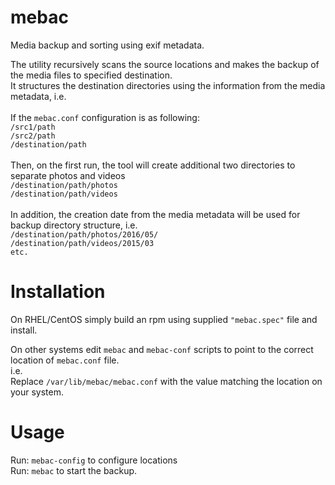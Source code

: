 # mebac
Media backup and sorting using exif metadata.

The utility recursively scans the source locations and makes the backup of the media files to specified destination.<br>
It structures the destination directories using the information from the media metadata, i.e.<br><br>
If the <code>mebac.conf</code> configuration is as following:<br>
<code>/src1/path</code><br>
<code>/src2/path</code> <br>
<code>/destination/path</code> <br><br>
Then, on the first run, the tool will create additional two directories to separate photos and videos<br>
<code>/destination/path/photos</code><br>
<code>/destination/path/videos</code> <br><br>
In addition, the creation date from the media metadata will be used for backup directory structure, i.e.<br>
<code>/destination/path/photos/2016/05/</code><br>
<code>/destination/path/videos/2015/03</code><br>
<code>etc.</code>

# Installation
On RHEL/CentOS simply build an rpm using supplied <code>"mebac.spec"</code> file and install.

On other systems edit <code>mebac</code> and <code>mebac-conf</code> scripts to point to the correct location of <code>mebac.conf</code> file.<br>
i.e.<br>
Replace <code>/var/lib/mebac/mebac.conf</code> with the value matching the location on your system.

# Usage
Run: <code>mebac-config</code> to configure locations<br>
Run: <code>mebac</code> to start the backup.

